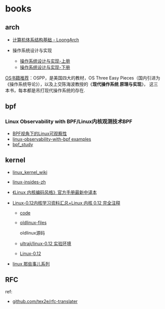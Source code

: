 # books

## arch
- [计算机体系结构基础 - LoongArch](https://foxsen.github.io/archbase/index.html)
- 操作系统设计与实现

	- [操作系统设计与实现-上册](https://github.com/8427003/study-minix-os)
	- [操作系统设计与实现-下册](https://cwlrin.wiki/wp-content/uploads/2021/02/%E6%93%8D%E4%BD%9C%E7%B3%BB%E7%BB%9F%E8%AE%BE%E8%AE%A1%E4%B8%8E%E5%AE%9E%E7%8E%B0_%E7%AC%AC3%E7%89%88(%E4%B8%8B%E5%86%8C).pdf)

[OS书籍推荐](https://zhuanlan.zhihu.com/p/499407835)：OSPP，是美国四大的教材，OS Three Easy Pieces（国内引进为《操作系统导论》），以及上交陈海波教授的《**现代操作系统 原理与实现**》， 这三本书，每本都是吊打现代操作系统的存在.

## bpf
### Linux Observability with BPF/Linux内核观测技术BPF
- [BPF视角下的Linux可观察性](https://github.com/learnre/Linux-Observability-with-BPF)
- [linux-observability-with-bpf examples](https://github.com/bpftools/linux-observability-with-bpf)
- [bpf_study](https://github.com/DavadDi/bpf_study)

## kernel
- [linux_kernel_wiki](https://github.com/0voice/linux_kernel_wiki)
- [linux-insides-zh](https://github.com/hust-open-atom-club/linux-insides-zh)
- [《Linux 内核编码风格》官方手册最新中译本](https://linux.cn/article-13494-1.html)
- [Linux-0.12内核学习资料汇总+Linux 内核 0.12 完全注释](https://zhuanlan.zhihu.com/p/630740573)

	- [code](http://www.oldlinux.org/Book-Lite/)
	- [oldlinux-files](https://github.com/oldlinux-web/oldlinux-files/blob/master/kernel/0.1x/linux-0.12.tar.gz)

		oldlinux源码
	- [ultraji/linux-0.12 实验环境](https://github.com/ultraji/linux-0.12)
	- [Linux-0.12](https://github.com/sky-big/Linux-0.12)
- [linux 那些事儿系列](http://blog.csdn.net/fudan_abc/article/category/335670)

## RFC
ref:
- [github.com/tex2e/rfc-translater](https://tex2e.github.io/rfc-translater/html/index.html)